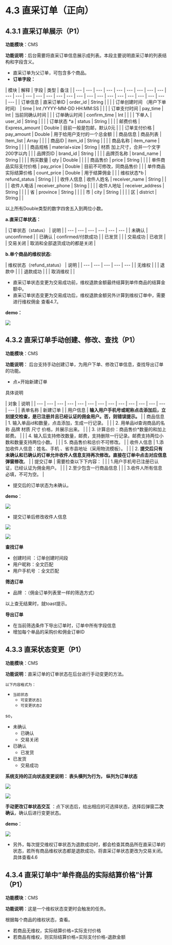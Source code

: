 # 4.3 直采订单（正向）

## 4.3.1 直采订单展示（P1）

**功能模块**：CMS

**功能说明**：后台需要将直采订单信息展示成列表。本段主要说明直采订单的列表结构和字段含义。

* 直采订单为父订单，可包含多个商品。
* **订单字段：**



| 模块 | 解释 | 字段 | 类型 | 备注 |
| --- | --- | --- | --- | --- | --- | --- | --- | --- | --- | --- | --- | --- | --- | --- | --- | --- | --- | --- | --- | --- | --- | --- | --- | --- | --- |
| 订单信息 | 直采订单ID | order\_id | String |  |
|  | 订单创建时间 （用户下单时间） | time | Int /YYYY-MM-DD HH:MM:SS |  |
|  | 订单支付时间 | pay\_time | Int | 当前同确认时间 |
|  | 订单确认时间 | confirm\_time | Int |  |
|  | 下单人 | user\_id | String |  |
|  | 订单状态 \*a | status | String |  |
|  | 邮费价格 | Express\_amount | Double | 目前一般是包邮，默认0元 |
|  | 订单支付价格 | pay\_amount | Double | 用于给用户支付的一个总金额 |
| 商品信息 | 商品列表 | Item\_list | Array |  |
|  | 商品ID | item\_id | String |  |
|  | 商品名称 | item\_name | String |  |
|  | 商品规格 | material+size | String | 材质 加上尺寸，合并一个文字200字以内 |
|  | 品牌页ID | brand\_id | String |  |
|  | 品牌页名称 | brand\_name | String |  |
|  | 购买数量 | qty | Double |  |
|  | 商品售价 | price | String |  |
|  | 单件商品实际支付价格 | pay\_price | Double | 目前不可修改，同商品售价 |
|  | 单件商品实际结算价格 | count\_price | Double | 用于结算佣金 |
|  | 维权状态\*b | refund\_status | String |  |
| 收件人信息 | 收件人姓名 | receiver\_name | String |  |
|  | 收件人电话 | receiver\_phone | String |  |
|  | 收件人地址 | receiver\_address | String |  |
|  | 省 | province | String |  |
|  | 市 | city | String |  |
|  | 区 | district | String |  |

以上所有Double类型的数字四舍五入到两位小数。

**a.直采订单状态：**

| 订单状态（status） | 说明 |
| --- | --- | --- | --- | --- | --- |
| 未确认 | unconfirmed |
| 已确认 | confirmed/付款成功 |
| 已发货 |  |
| 交易成功 | 已收货 |
| 交易关闭 | 取消和全部退货成功的都是关闭 |

**b.单个商品的维权状态:**

| 维权状态（refund\_status） | 说明 |
| --- | --- | --- | --- | --- |
| 无维权 |  |
| 退款中 |  |
| 退款成功 |  |
| 取消维权 |  |

* 直采订单状态变更为交易成功前，维权退款金额最终结算到单件商品的结算金额中。
* 直采订单状态变更为交易成功后，维权退款金额另外计算到维权订单中，需要进行维权佣金 查看4.7。

**demo：**



![](../.gitbook/assets/zhi-cai-ding-dan.png)

## 4.3.2 直采订单手动创建、修改、查找（P1）

**功能模块**：CMS

**功能说明**： 后台支持手动创建订单，为用户下单、修改订单信息，查找导出订单的功能。

* 点+开始新建订单

具体说明

| 对象 | 说明 |
| --- | --- | --- | --- | --- | --- | --- | --- | --- | --- | --- | --- | --- | --- |
| 表单名称 | 新建订单 |
| 用户信息 | **输入用户手机号或昵称点击添加后，立刻提交检查，是已注册并且已经认证的佣金用户。否，则错误提示。** |
| 商品信息 | 1. 输入单品id和数量，点击添加，生成一行记录。 |
|  | 2. 用单品id查询商品的名称 品牌 材质 尺寸 价格，并展示出来。 |
|  | 3. 计算总价：商品售价\*数量的和加上邮费。 |
|  | 4. 输入后支持修改数量，邮费，支持删除一行记录。邮费支持两位小数和数量支持两位小数。 |
|  | 5. 商品售价和总价不可修改。 |
| 收件人信息 | 1.添加收件人信息：姓名、手机 、省市县地址（采用物流模板）。 |
|  | 2. **提交后只有未确认和已确认的订单允许收件人信息支持再次修改。直接在订单中点击对应信息 弹窗修改**。 |
| 提交订单 | 需要检查以下下内容： |
|  | 1.用户手机号已注册已认证，已经认证为佣金用户。 |
|  | 2.至少包含一行商品信息 |
|  | 3.收件人所有信息必填，不可为空。 |

* 提交后的订单状态为未确认。

**demo**：

![](../.gitbook/assets/zhi-cai-ding-dan-2.png)

* 提交订单后修改收件人信息

![](../.gitbook/assets/zhi-cai-ding-dan-4.png)

![](../.gitbook/assets/zhi-cai-ding-dan-5.png)

**查找订单**

* 创建时间 ：订单创建时间段
* 用户昵称：全文匹配
* 用户手机号 ：全文匹配

**筛选订单**

* 品牌 ：（佣金订单列表里一样的筛选方式）

以上查无结果时，就toast提示。

**导出订单**

* 在当前筛选条件下导出订单时，订单中所有字段信息
* 增加每个单品的采购价和佣金订单ID

## 4.3.3 直采状态变更（P1）

**功能模块**：CMS

**功能说明**：直采订单的订单状态在后台进行手动变更的方法。

`以下内容格式为：`

* `当前状态`
  * `可变更状态1`
  * `可变更状态2`

so，

* 未确认
  * 已确认
  * 交易关闭
* 已确认
  * 已发货
* 已发货
  * 交易成功

**系统支持的正向状态变更说明：  表头横列为行为， 纵列为订单状态** 

![](../.gitbook/assets/ping-mu-kuai-zhao-20180609-xia-wu-12.32.59.png)

![](http://192.168.1.75/documents/%E5%BA%94%E7%94%A8Web/Sprint28/_book/assets/%E5%B1%8F%E5%B9%95%E5%BF%AB%E7%85%A7%202018-06-09%20%E4%B8%8B%E5%8D%8812.32.59.png)

**手动更改订单状态交互** ：点下状态后，给出相应的可选择状态，选择后弹窗**二次确认**，确认后进行变更状态。

**demo**：

![](../.gitbook/assets/zhi-cai-ding-dan-3.png)

  
-  另外，每次提交维权订单状态为退款成功时，都会检查其商品所在直采订单的状态，若所有商品维权状态都是退款成功，将直采订单状态更改为交易关闭。 具体查看4.6



## 4.3.4 直采订单中“单件商品的实际结算价格”计算（P1）

**功能模块**：CMS

**功能说明**：这是一个维权状态变更时会触发的任务。

根据每个商品的维权状态，查看。

* 若商品无维权，实际结算价格=实际支付价格
* 若商品有维权，则实际结算价格=实际支付价格-退款金额







  


